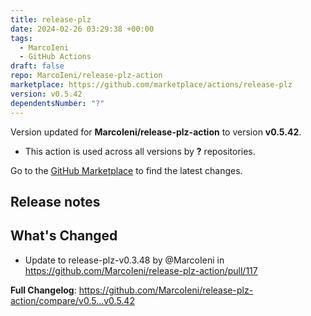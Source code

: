 ```yaml
---
title: release-plz
date: 2024-02-26 03:29:38 +00:00
tags:
  - MarcoIeni
  - GitHub Actions
draft: false
repo: MarcoIeni/release-plz-action
marketplace: https://github.com/marketplace/actions/release-plz
version: v0.5.42
dependentsNumber: "?"
---
```



Version updated for **MarcoIeni/release-plz-action** to version **v0.5.42**.
- This action is used across all versions by **?** repositories.

Go to the [GitHub Marketplace](https://github.com/marketplace/actions/release-plz) to find the latest changes.

## Release notes

## What's Changed
* Update to release-plz-v0.3.48 by @MarcoIeni in https://github.com/MarcoIeni/release-plz-action/pull/117


**Full Changelog**: https://github.com/MarcoIeni/release-plz-action/compare/v0.5...v0.5.42
